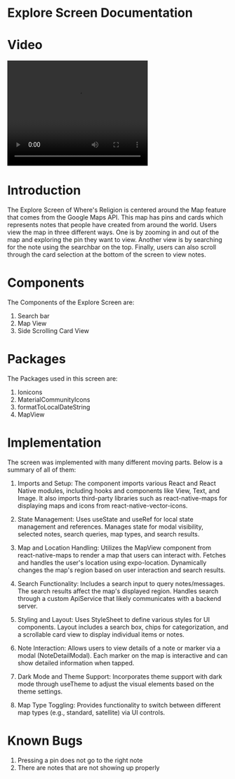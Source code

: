 # Explore Screen Documentation

# Video

<video width="320" height="240" controls>
  <source src="./ExploreScreenVideo.mp4" type="video/mp4" />
</video>

# Introduction

The Explore Screen of Where's Religion is centered around the Map feature that comes from the Google Maps API. This map has pins and cards which represents notes that people have created from around the world. Users view the map in three different ways. One is by zooming in and out of the map and exploring the pin they want to view. Another view is by searching for the note using the searchbar on the top. Finally, users can also scroll through the card selection at the bottom of the screen to view notes.

# Components

The Components of the Explore Screen are:

1. Search bar
2. Map View
3. Side Scrolling Card View

# Packages

The Packages used in this screen are:
1. Ionicons
2. MaterialCommunityIcons
3. formatToLocalDateString
4. MapView

# Implementation

The screen was implemented with many different moving parts. Below is a summary of all of them:

1. Imports and Setup:
The component imports various React and React Native modules, including hooks and components like View, Text, and Image.
It also imports third-party libraries such as react-native-maps for displaying maps and icons from react-native-vector-icons.

2. State Management:
Uses useState and useRef for local state management and references.
Manages state for modal visibility, selected notes, search queries, map types, and search results.

3. Map and Location Handling:
Utilizes the MapView component from react-native-maps to render a map that users can interact with.
Fetches and handles the user's location using expo-location.
Dynamically changes the map's region based on user interaction and search results.

4. Search Functionality:
Includes a search input to query notes/messages. The search results affect the map's displayed region.
Handles search through a custom ApiService that likely communicates with a backend server.

5. Styling and Layout:
Uses StyleSheet to define various styles for UI components.
Layout includes a search box, chips for categorization, and a scrollable card view to display individual items or notes.

6. Note Interaction:
Allows users to view details of a note or marker via a modal (NoteDetailModal).
Each marker on the map is interactive and can show detailed information when tapped.

7. Dark Mode and Theme Support:
Incorporates theme support with dark mode through useTheme to adjust the visual elements based on the theme settings.

8. Map Type Toggling:
Provides functionality to switch between different map types (e.g., standard, satellite) via UI controls.

# Known Bugs

1. Pressing a pin does not go to the right note
2. There are notes that are not showing up properly